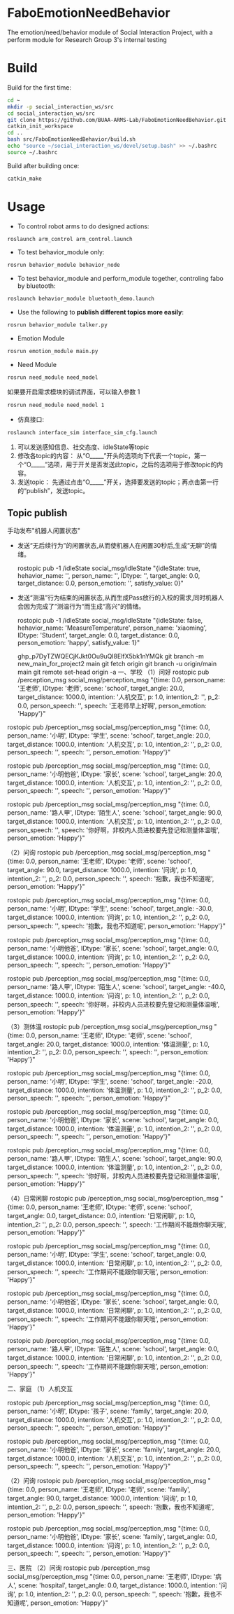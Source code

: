 # FaboEmotionNeedBehavior
The emotion/need/behavior module of  Social Interaction Project, with a perform module for Research Group 3's internal testing

# Build
Build for the first time:
```bash
cd ~
mkdir -p social_interaction_ws/src
cd social_interaction_ws/src
git clone https://github.com/BUAA-ARMS-Lab/FaboEmotionNeedBehavior.git
catkin_init_workspace
cd ..
bash src/FaboEmotionNeedBehavior/build.sh
echo "source ~/social_interaction_ws/devel/setup.bash" >> ~/.bashrc
source ~/.bashrc
```

Build after building once:
```bash
catkin_make
```

# Usage
+ To control robot arms to do designed actions:
```bash
roslaunch arm_control arm_control.launch
```

+ To test behavior_module only:
```bash
rosrun behavior_module behavior_node
```


+ To test behavior_module and perform_module together, controling fabo by bluetooth:
```bash
roslaunch behavior_module bluetooth_demo.launch
```

+ Use the following to **publish different topics more easily**:
```bash
rosrun behavior_module talker.py
```

+ Emotion Module
```bash
rosrun emotion_module main.py
```

+ Need Module
```bash
rosrun need_module need_model
```
如果要开启需求模块的调试界面，可以输入参数 1
```bash
rosrun need_module need_model 1
```

+ 仿真接口: 
```bash
roslaunch interface_sim interface_sim_cfg.launch
```
1.   可以发送感知信息、社交态度、idleState等topic
2.   修改各topic的内容： 从“O_____”开头的选项向下代表一个topic，第一个“O_____”选项，用于开关是否发送此topic，之后的选项用于修改topic的内容。
3.   发送topic： 先通过点击“O_____”开关，选择要发送的topic；再点击第一行的“publish”，发送topic。

## Topic publish
手动发布"机器人闲置状态"
+ 发送“无后续行为”的闲置状态,从而使机器人在闲置30秒后,生成“无聊”的情绪。
    
    rostopic pub -1 /idleState social_msg/idleState "{idleState: true, hehavior_name: '', person_name: '', IDtype: '', target_angle: 0.0,   target_distance: 0.0, person_emotion: '', satisfy_value: 0}" 

+ 发送“测温”行为结束的闲置状态,从而生成Pass放行的入校的需求,同时机器人会因为完成了”测温行为“而生成“高兴”的情绪。
    
    rostopic pub -1 /idleState social_msg/idleState "{idleState: false, hehavior_name: 'MeasureTemperature', person_name: 'xiaoming', IDtype: 'Student', target_angle: 0.0, target_distance: 0.0, person_emotion: 'happy', satisfy_value: 1}"





    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
    git branch -m new_main_for_project2 main
    git fetch origin
    git branch -u origin/main main
    git remote set-head origin -a
一、学校
（1）问好
rostopic pub /perception_msg social_msg/perception_msg "{time: 0.0, person_name: '王老师', IDtype: '老师', scene: 'school', target_angle: 20.0, target_distance: 1000.0,  intention: '人机交互', p: 1.0, intention_2: '', p_2: 0.0, person_speech: '', speech: '王老师早上好啊',  person_emotion: 'Happy'}" 



rostopic pub /perception_msg social_msg/perception_msg "{time: 0.0, person_name: '小明', IDtype: '学生', scene: 'school', target_angle: 20.0, target_distance: 1000.0,  intention: '人机交互', p: 1.0, intention_2: '', p_2: 0.0, person_speech: '', speech: '',  person_emotion: 'Happy'}" 


rostopic pub /perception_msg social_msg/perception_msg "{time: 0.0, person_name: '小明他爸', IDtype: '家长', scene: 'school', target_angle: 20.0, target_distance: 1000.0,  intention: '人机交互', p: 1.0, intention_2: '', p_2: 0.0, person_speech: '', speech: '',  person_emotion: 'Happy'}" 



rostopic pub /perception_msg social_msg/perception_msg "{time: 0.0, person_name: '路人甲', IDtype: '陌生人', scene: 'school', target_angle: 90.0, target_distance: 1000.0,  intention: '人机交互', p: 1.0, intention_2: '', p_2: 0.0, person_speech: '', speech: '你好啊，非校内人员进校要先登记和测量体温哦',  person_emotion: 'Happy'}" 



（2）问询
rostopic pub /perception_msg social_msg/perception_msg "{time: 0.0, person_name: '王老师', IDtype: '老师', scene: 'school', target_angle: 90.0, target_distance: 1000.0,  intention: '问询', p: 1.0, intention_2: '', p_2: 0.0, person_speech: '', speech: '抱歉，我也不知道呢',  person_emotion: 'Happy'}" 



rostopic pub /perception_msg social_msg/perception_msg "{time: 0.0, person_name: '小明', IDtype: '学生', scene: 'school', target_angle: -30.0, target_distance: 1000.0,  intention: '问询', p: 1.0, intention_2: '', p_2: 0.0, person_speech: '', speech: '抱歉，我也不知道呢',  person_emotion: 'Happy'}" 


rostopic pub /perception_msg social_msg/perception_msg "{time: 0.0, person_name: '小明他爸', IDtype: '家长', scene: 'school', target_angle: 0.0, target_distance: 1000.0,  intention: '问询', p: 1.0, intention_2: '', p_2: 0.0, person_speech: '', speech: '',  person_emotion: 'Happy'}" 



rostopic pub /perception_msg social_msg/perception_msg "{time: 0.0, person_name: '路人甲', IDtype: '陌生人', scene: 'school', target_angle: -40.0, target_distance: 1000.0,  intention: '问询', p: 1.0, intention_2: '', p_2: 0.0, person_speech: '', speech: '你好啊，非校内人员进校要先登记和测量体温哦',  person_emotion: 'Happy'}" 





（3）测体温
rostopic pub /perception_msg social_msg/perception_msg "{time: 0.0, person_name: '王老师', IDtype: '老师', scene: 'school', target_angle: 20.0, target_distance: 1000.0,  intention: '体温测量', p: 1.0, intention_2: '', p_2: 0.0, person_speech: '', speech: '',  person_emotion: 'Happy'}" 



rostopic pub /perception_msg social_msg/perception_msg "{time: 0.0, person_name: '小明', IDtype: '学生', scene: 'school', target_angle: -20.0, target_distance: 1000.0,  intention: '体温测量', p: 1.0, intention_2: '', p_2: 0.0, person_speech: '', speech: '',  person_emotion: 'Happy'}" 


rostopic pub /perception_msg social_msg/perception_msg "{time: 0.0, person_name: '小明他爸', IDtype: '家长', scene: 'school', target_angle: 0.0, target_distance: 1000.0,  intention: '体温测量', p: 1.0, intention_2: '', p_2: 0.0, person_speech: '', speech: '',  person_emotion: 'Happy'}" 



rostopic pub /perception_msg social_msg/perception_msg "{time: 0.0, person_name: '路人甲', IDtype: '陌生人', scene: 'school', target_angle: 90.0, target_distance: 1000.0,  intention: '体温测量', p: 1.0, intention_2: '', p_2: 0.0, person_speech: '', speech: '你好啊，非校内人员进校要先登记和测量体温哦',  person_emotion: 'Happy'}" 





（4）日常闲聊
rostopic pub /perception_msg social_msg/perception_msg "{time: 0.0, person_name: '王老师', IDtype: '老师', scene: 'school', target_angle: 0.0, target_distance: 0.0,  intention: '日常闲聊', p: 1.0, intention_2: '', p_2: 0.0, person_speech: '', speech: '工作期间不能跟你聊天哦',  person_emotion: 'Happy'}" 



rostopic pub /perception_msg social_msg/perception_msg "{time: 0.0, person_name: '小明', IDtype: '学生', scene: 'school', target_angle: 0.0, target_distance: 1000.0,  intention: '日常闲聊', p: 1.0, intention_2: '', p_2: 0.0, person_speech: '', speech: '工作期间不能跟你聊天哦',  person_emotion: 'Happy'}" 


rostopic pub /perception_msg social_msg/perception_msg "{time: 0.0, person_name: '小明他爸', IDtype: '家长', scene: 'school', target_angle: 0.0, target_distance: 1000.0,  intention: '日常闲聊', p: 1.0, intention_2: '', p_2: 0.0, person_speech: '', speech: '工作期间不能跟你聊天哦',  person_emotion: 'Happy'}" 



rostopic pub /perception_msg social_msg/perception_msg "{time: 0.0, person_name: '路人甲', IDtype: '陌生人', scene: 'school', target_angle: 0.0, target_distance: 1000.0,  intention: '日常闲聊', p: 1.0, intention_2: '', p_2: 0.0, person_speech: '', speech: '工作期间不能跟你聊天哦',  person_emotion: 'Happy'}" 






二、家庭
（1）人机交互


rostopic pub /perception_msg social_msg/perception_msg "{time: 0.0, person_name: '小明', IDtype: '孩子', scene: 'family', target_angle: 20.0, target_distance: 1000.0,  intention: '人机交互', p: 1.0, intention_2: '', p_2: 0.0, person_speech: '', speech: '',  person_emotion: 'Happy'}" 


rostopic pub /perception_msg social_msg/perception_msg "{time: 0.0, person_name: '小明他爸', IDtype: '家长', scene: 'family', target_angle: 20.0, target_distance: 1000.0,  intention: '人机交互', p: 1.0, intention_2: '', p_2: 0.0, person_speech: '', speech: '',  person_emotion: 'Happy'}" 





（2）问询
rostopic pub /perception_msg social_msg/perception_msg "{time: 0.0, person_name: '王老师', IDtype: '老师', scene: 'family', target_angle: 90.0, target_distance: 1000.0,  intention: '问询', p: 1.0, intention_2: '', p_2: 0.0, person_speech: '', speech: '抱歉，我也不知道呢',  person_emotion: 'Happy'}" 




rostopic pub /perception_msg social_msg/perception_msg "{time: 0.0, person_name: '小明他爸', IDtype: '家长', scene: 'family', target_angle: 0.0, target_distance: 1000.0,  intention: '问询', p: 1.0, intention_2: '', p_2: 0.0, person_speech: '', speech: '',  person_emotion: 'Happy'}" 





三、医院
（2）问询
rostopic pub /perception_msg social_msg/perception_msg "{time: 0.0, person_name: '王老师', IDtype: '病人', scene: 'hospital', target_angle: 0.0, target_distance: 1000.0,  intention: '问询', p: 1.0, intention_2: '', p_2: 0.0, person_speech: '', speech: '抱歉，我也不知道呢',  person_emotion: 'Happy'}" 
